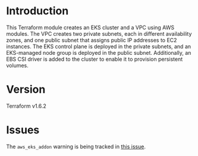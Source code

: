 # Introduction
This Terraform module creates an EKS cluster and a VPC using AWS modules. The VPC creates two private subnets, each in different availability zones, and one public subnet that assigns public IP addresses to EC2 instances. The EKS control plane is deployed in the private subnets, and an EKS-managed node group is deployed in the public subnet. Additionally, an EBS CSI driver is added to the cluster to enable it to provision persistent volumes.
# Version
Terraform v1.6.2
# Issues
The `aws_eks_addon` warning is being tracked in [this issue](https://github.com/terraform-aws-modules/terraform-aws-eks/issues/2635).